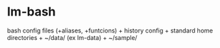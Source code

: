 # lm-bash
bash config files (+aliases, +funtcions) + history config + standard home directories + ~/data/ (ex lm-data) + ~/sample/
